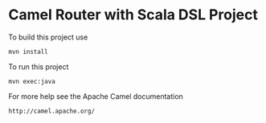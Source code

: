 Camel Router with Scala DSL Project
===================================

To build this project use

    mvn install

To run this project

    mvn exec:java

For more help see the Apache Camel documentation

    http://camel.apache.org/
